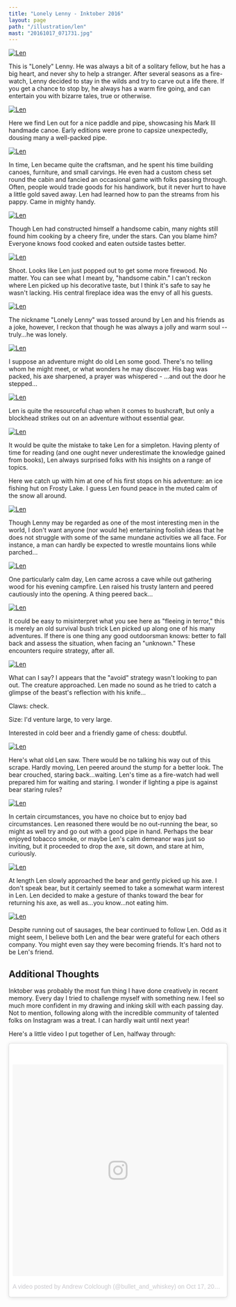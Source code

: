 ```yaml
---
title: "Lonely Lenny - Inktober 2016"
layout: page
path: "/illustration/len"
mast: "20161017_071731.jpg"
---
```


[![Len](./20161002_071556.jpg)](./20161002_071556.jpg)

This is "Lonely" Lenny. He was always a bit of a solitary fellow, but he has a big heart, and never shy to help a stranger. After several seasons as a fire-watch, Lenny decided to stay in the wilds and try to carve out a life there. If you get a chance to stop by, he always has a warm fire going, and can entertain you with bizarre tales, true or otherwise.

[![Len](./IMG_20161002_080533.jpg)](./IMG_20161002_080533.jpg)

Here we find Len out for a nice paddle and pipe, showcasing his Mark III handmade canoe. Early editions were prone to capsize unexpectedly, dousing many a well-packed pipe.

[![Len](./20161003_221636.jpg)](./20161003_221636.jpg)

In time, Len became quite the craftsman, and he spent his time building canoes, furniture, and small carvings. He even had a custom chess set round the cabin and fancied an occasional game with folks passing through. Often, people would trade goods for his handiwork, but it never hurt to have a little gold saved away. Len had learned how to pan the streams from his pappy. Came in mighty handy.

[![Len](./20161005_095918.jpg)](./20161005_095918.jpg)

Though Len had constructed himself a handsome cabin, many nights still found him cooking by a cheery fire, under the stars. Can you blame him? Everyone knows food cooked and eaten outside tastes better.

[![Len](./20161006_114905.jpg)](./20161006_114905.jpg)

Shoot. Looks like Len just popped out to get some more firewood. No matter. You can see what I meant by, "handsome cabin." I can't reckon where Len picked up his decorative taste, but I think it's safe to say he wasn't lacking. His central fireplace idea was the envy of all his guests.

[![Len](./20161007_164228.jpg)](./20161007_164228.jpg)

The nickname "Lonely Lenny" was tossed around by Len and his friends as a joke, however, I reckon that though he was always a jolly and warm soul -- truly...he was lonely.

[![Len](./len-ready.jpg)](./len-ready.jpg)

I suppose an adventure might do old Len some good. There's no telling whom he might meet, or what wonders he may discover. His bag was packed, his axe sharpened, a prayer was whispered - ...and out the door he stepped...

[![Len](./20161010_163800.jpg)](./20161010_163800.jpg)

Len is quite the resourceful chap when it comes to bushcraft, but only a blockhead strikes out on an adventure without essential gear.

[![Len](./20161013_143538.jpg)](./20161013_143538.jpg)

It would be quite the mistake to take Len for a simpleton. Having plenty of time for reading (and one ought never underestimate the knowledge gained from books), Len always surprised folks with his insights on a range of topics.

Here we catch up with him at one of his first stops on his adventure: an ice fishing hut on Frosty Lake. I guess Len found peace in the muted calm of the snow all around.

[![Len](./20161017_093650.jpg)](./20161017_093650.jpg)

Though Lenny may be regarded as one of the most interesting men in the world, I don't want anyone (nor would he) entertaining foolish ideas that he does not struggle with some of the same mundane activities we all face. For instance, a man can hardly be expected to wrestle mountains lions while parched... 

[![Len](./IMG_20161019_224043.jpg)](./IMG_20161019_224043.jpg)

One particularly calm day, Len came across a cave while out gathering wood for his evening campfire. Len raised his trusty lantern and peered cautiously into the opening. 
A thing peered back...

[![Len](./20161024_132411.jpg)](./20161024_132411.jpg)

It could be easy to misinterpret what you see here as "fleeing in terror," this is merely an old survival bush trick Len picked up along one of his many adventures. If there is one thing any good outdoorsman knows: better to fall back and assess the situation, when facing an "unknown." These encounters require strategy, after all. 

[![Len](./20161025_130853.jpg)](./20161025_130853.jpg)

What can I say? I appears that the "avoid" strategy wasn't looking to pan out. The creature approached. Len made no sound as he tried to catch a glimpse of the beast's reflection with his knife...

Claws: check. 

Size: I'd venture large, to very large. 

Interested in cold beer and a friendly game of chess: doubtful.

[![Len](./20161029_083011.jpg)](./20161029_083011.jpg)

Here's what old Len saw. There would be no talking his way out of this scrape. Hardly moving, Len peered around the stump for a better look. The bear crouched, staring back...waiting. Len's time as a fire-watch had well prepared him for waiting and staring. I wonder if lighting a pipe is against bear staring rules? 

[![Len](./20161106_125852.jpg)](./20161106_125852.jpg)

In certain circumstances, you have no choice but to enjoy bad circumstances. Len reasoned there would be no out-running the bear, so might as well try and go out with a good pipe in hand. Perhaps the bear enjoyed tobacco smoke, or maybe Len's calm demeanor was just so inviting, but it proceeded to drop the axe, sit down, and stare at him, curiously.

[![Len](./20161114_202345.jpg)](./20161114_202345.jpg)

At length Len slowly approached the bear and gently picked up his axe. I don't speak bear, but it certainly seemed to take a somewhat warm interest in Len. Len decided to make a gesture of thanks toward the bear for returning his axe, as well as...you know...not eating him. 

[![Len](./IMG_20161126_072414.jpg)](./IMG_20161126_072414.jpg)

Despite running out of sausages, the bear continued to follow Len. Odd as it might seem, I believe both Len and the bear were grateful for each others company. You might even say they were becoming friends. It's hard not to be Len's friend.

<h2 class="recent-header"><span>Additional Thoughts</span></h2>

Inktober was probably the most fun thing I have done creatively in recent memory. Every day I tried to challenge myself with something new. I feel so much more confident in my drawing and inking skill with each passing day. Not to mention, following along with the incredible community of talented folks on Instagram was a treat. I can hardly wait until next year!

Here's a little video I put together of Len, halfway through:

<div>
<blockquote class="instagram-media" data-instgrm-version="7" style=" background:#FFF; border:0; border-radius:3px; box-shadow:0 0 1px 0 rgba(0,0,0,0.5),0 1px 10px 0 rgba(0,0,0,0.15); margin: 1px; max-width:658px; padding:0; width:99.375%; width:-webkit-calc(100% - 2px); width:calc(100% - 2px);"><div style="padding:8px;"> <div style=" background:#F8F8F8; line-height:0; margin-top:40px; padding:50.0% 0; text-align:center; width:100%;"> <div style=" background:url(data:image/png;base64,iVBORw0KGgoAAAANSUhEUgAAACwAAAAsCAMAAAApWqozAAAABGdBTUEAALGPC/xhBQAAAAFzUkdCAK7OHOkAAAAMUExURczMzPf399fX1+bm5mzY9AMAAADiSURBVDjLvZXbEsMgCES5/P8/t9FuRVCRmU73JWlzosgSIIZURCjo/ad+EQJJB4Hv8BFt+IDpQoCx1wjOSBFhh2XssxEIYn3ulI/6MNReE07UIWJEv8UEOWDS88LY97kqyTliJKKtuYBbruAyVh5wOHiXmpi5we58Ek028czwyuQdLKPG1Bkb4NnM+VeAnfHqn1k4+GPT6uGQcvu2h2OVuIf/gWUFyy8OWEpdyZSa3aVCqpVoVvzZZ2VTnn2wU8qzVjDDetO90GSy9mVLqtgYSy231MxrY6I2gGqjrTY0L8fxCxfCBbhWrsYYAAAAAElFTkSuQmCC); display:block; height:44px; margin:0 auto -44px; position:relative; top:-22px; width:44px;"></div></div><p style=" color:#c9c8cd; font-family:Arial,sans-serif; font-size:14px; line-height:17px; margin-bottom:0; margin-top:8px; overflow:hidden; padding:8px 0 7px; text-align:center; text-overflow:ellipsis; white-space:nowrap;"><a href="https://www.instagram.com/p/BLrMerPjW2q/" style=" color:#c9c8cd; font-family:Arial,sans-serif; font-size:14px; font-style:normal; font-weight:normal; line-height:17px; text-decoration:none;" target="_blank">A video posted by Andrew Colclough (@bullet_and_whiskey)</a> on <time style=" font-family:Arial,sans-serif; font-size:14px; line-height:17px;" datetime="2016-10-17T18:57:58+00:00">Oct 17, 2016 at 11:57am PDT</time></p></div></blockquote>
<script async defer src="//platform.instagram.com/en_US/embeds.js"></script>
</div>
